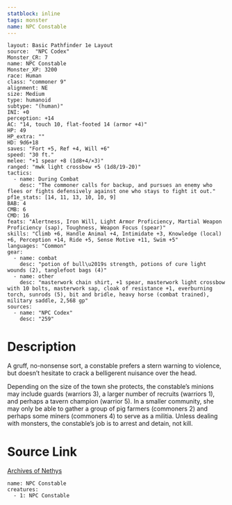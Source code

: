 ```yaml
---
statblock: inline
tags: monster
name: NPC Constable
---
```

```statblock
layout: Basic Pathfinder 1e Layout
source:  "NPC Codex"
Monster_CR: 7
name: NPC Constable
Monster_XP: 3200
race: Human
class: "commoner 9"
alignment: NE
size: Medium
type: humanoid
subtype: "(human)"
INI: +0
perception: +14
AC: "14, touch 10, flat-footed 14 (armor +4)"
HP: 49
HP_extra: ""
HD: 9d6+18
saves: "Fort +5, Ref +4, Will +6"
speed: "30 ft."
melee: "+1 spear +8 (1d8+4/×3)"
ranged: "mwk light crossbow +5 (1d8/19-20)"
tactics:
  - name: During Combat
    desc: "The commoner calls for backup, and pursues an enemy who flees or fights defensively against one who stays to fight it out."
pf1e_stats: [14, 11, 13, 10, 10, 9]
BAB: 4
CMB: 6
CMD: 16
feats: "Alertness, Iron Will, Light Armor Proficiency, Martial Weapon Proficiency (sap), Toughness, Weapon Focus (spear)"
skills: "Climb +6, Handle Animal +4, Intimidate +3, Knowledge (local) +6, Perception +14, Ride +5, Sense Motive +11, Swim +5"
languages: "Common"
gear:
  - name: combat
    desc: "potion of bull\u2019s strength, potions of cure light wounds (2), tanglefoot bags (4)"
  - name: other
    desc: "masterwork chain shirt, +1 spear, masterwork light crossbow with 10 bolts, masterwork sap, cloak of resistance +1, everburning torch, sunrods (5), bit and bridle, heavy horse (combat trained), military saddle, 2,568 gp"
sources:
  - name: "NPC Codex"
    desc: "259"
```
# Description
A gruff, no-nonsense sort, a constable prefers a stern warning to violence, but doesn’t hesitate to crack a belligerent nuisance over the head.

Depending on the size of the town she protects, the constable’s minions may include guards (warriors 3), a larger number of recruits (warriors 1), and perhaps a tavern champion (warrior 5). In a smaller community, she may only be able to gather a group of pig farmers (commoners 2) and perhaps some miners (commoners 4) to serve as a militia. Unless dealing with monsters, the constable’s job is to arrest and detain, not kill.
# Source Link
[Archives of Nethys](https://aonprd.com/NPCDisplay.aspx?ItemName=Constable)
```encounter-table
name: NPC Constable
creatures:
  - 1: NPC Constable
```
